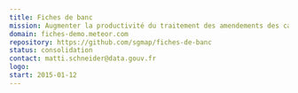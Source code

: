 ```yaml
---
title: Fiches de banc
mission: Augmenter la productivité du traitement des amendements des cabinets ministériels.
domain: fiches-demo.meteor.com
repository: https://github.com/sgmap/fiches-de-banc
status: consolidation
contact: matti.schneider@data.gouv.fr
logo:
start: 2015-01-12
---
```

